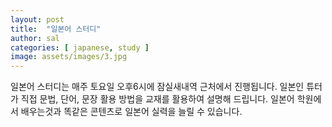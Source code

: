 ```yaml
---
layout: post
title:  "일본어 스터디"
author: sal
categories: [ japanese, study ]
image: assets/images/3.jpg
---
```

일본어 스터디는 매주 토요일 오후6시에 잠실새내역 근처에서 진행됩니다. 일본인 튜터가 직접 문법, 단어, 문장 활용 방법을 교재를 활용하여 설명해 드립니다. 일본어 학원에서 배우는것과 똑같은 콘텐츠로 일본어 실력을 늘릴 수 있습니다.